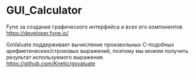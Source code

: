 # GUI_Calculator

Fyne за создание графического интерфейса и всех его компонентов
https://developer.fyne.io/

GoValuate поддерживает вычисление произвольных C-подобных арифметических/строковых выражений, поэтому мы можем получить результат используемого выражения.
https://github.com/Knetic/govaluate
